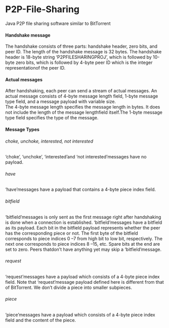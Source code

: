 # P2P-File-Sharing
Java P2P file sharing software similar to BitTorrent

#### Handshake message
The handshake consists of three parts: handshake header, zero bits, and peer ID. The length of the handshake message is 32 bytes. The handshake header is 18-byte string ‘P2PFILESHARINGPROJ’, which is followed by 10-byte zero bits, which is followed by 4-byte peer ID which is the integer representationof the peer ID.

#### Actual messages
After handshaking, each peer can send a stream of actual messages. An actual message consists  of  4-byte message  length  field,  1-byte  message  type  field,  and  a  message payload with variable size.
<br>
The 4-byte message length specifies the message length in bytes. It does not include the length of the message lengthfield itself.The 1-byte message type field specifies the type of the message.


#### Message Types

###### choke, unchoke, interested, not interested
‘choke’, ‘unchoke’, ‘interested’and ‘not interested’messages have no payload.

###### have
‘have’messages have a payload that contains a 4-byte piece index field. 

###### bitfield
‘bitfield’messages is only sent as the first message right after handshaking is done when a connection is established. ‘bitfield’messages have a bitfield as its payload. Each bit in the bitfield payload represents whether the peer has the corresponding piece or not. The first  byte  of  the  bitfield  corresponds  to  piece  indices  0 –7  from  high  bit  to  low  bit, respectively. The next one corresponds to piece indices 8 –15, etc. Spare bits at the end are set to zero. Peers thatdon’t have anything yet may skip a ‘bitfield’message. 

###### request
‘request’messages have a payload which consists of a 4-byte piece index field. Note that ‘request’message payload defined here is different from that of BitTorrent. We don’t divide a piece into smaller subpieces.

###### piece
‘piece’messages have a payload which consists of a 4-byte piece index field and the content of the piece.
